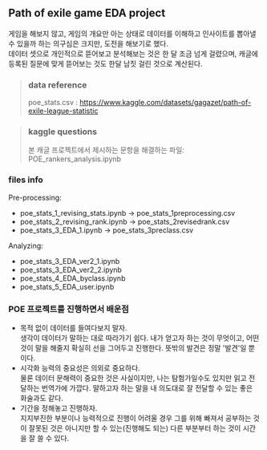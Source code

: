 
## Path of exile game  EDA project

게임을 해보지 않고, 게임의 개요만 아는 상태로 데이터를 이해하고 인사이트를 뽑아낼 수 있을까 하는 의구심은 크지만, 도전을 해보기로 했다.  
데이터 셋으로 개인적으로 뜯어보고 분석해보는 것은 한 달 조금 넘게 걸렸으며, 캐글에 등록된 질문에 맞게 뜯어보는 것도 한달 남짓 걸린 것으로 계산된다.  

> ### data reference
> poe_stats.csv : https://www.kaggle.com/datasets/gagazet/path-of-exile-league-statistic

> ### kaggle questions
> 본 캐글 프로젝트에서 제시하는 문항을 해결하는 파일: POE_rankers_analysis.ipynb


### files info

Pre-processing: 
  - poe_stats_1_revising_stats.ipynb -> poe_stats_1preprocessing.csv
  - poe_stats_2_revising_rank.ipynb -> poe_stats_2revisedrank.csv
  - poe_stats_3_EDA_1.ipynb -> poe_stats_3preclass.csv

Analyzing: 
  - poe_stats_3_EDA_ver2_1.ipynb
  - poe_stats_3_EDA_ver2_2.ipynb
  - poe_stats_4_EDA_byclass.ipynb
  - poe_stats_5_EDA_user.ipynb


### POE 프로젝트를 진행하면서 배운점
  - 목적 없이 데이터를 들여다보지 말자.  
    생각이 데이터가 말하는 대로 따라가기 쉽다. 내가 얻고자 하는 것이 무엇이고, 어떤 것이 말을 해줄지 확실히 선을 그어두고 진행한다. 뜻밖의 발견은 정말 '발견'일 뿐이다.
  - 시각화 능력의 중요성은 의외로 중요하다.  
    물론 데이터 문해력이 중요한 것은 사실이지만, 나는 탐험가일수도 있지만 읽고 전달하는 번역가에 가깝다. 말하고자 하는 말을 내 의도대로 잘 전달할 수 있는 좋은 화술과도 같다.
  - 기간을 정해놓고 진행하자.  
    지지부진한 부분이나 능력적으로 진행이 어려울 경우 그를 위해 빠져서 공부하는 것이 잘못된 것은 아니지만 할 수 있는(진행해도 되는) 다른 부분부터 하는 것이 시간을 잘 쓸 수 있다.

